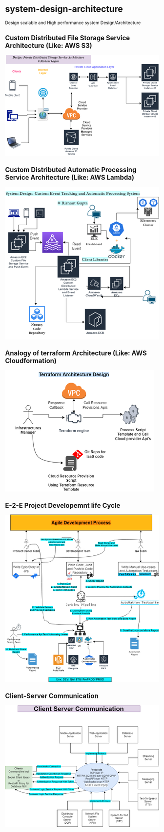 # system-design-architecture
Design scalable and High performance system Design/Architecture 

## Custom Distributed File Storage Service Architecture (Like: AWS S3)

<img src="https://github.com/rishant/system-design-architecture/blob/main/FileUploadService-Arch.drawio.png" alt="MyStorageService">

## Custom Distributed Automatic Processing Service Architecture (Like: AWS Lambda)

<img src="https://github.com/rishant/system-design-architecture/blob/main/CustomLambdaEcoSystem.drawio.png" alt="MyAutomaticProcessing">

## Analogy of terraform Architecture (Like: AWS Cloudformation)

<img src="https://github.com/rishant/system-design-architecture/blob/main/Hashicorp_teraform_design_analogy.drawio.png" alt="Terraform">

## E-2-E Project Developemnt life Cycle
<img src="https://github.com/rishant/system-design-architecture/blob/main/e2e-software-development-process.drawio.png" alt="E2E">

## Client-Server Communication
<img src="https://github.com/rishant/system-design-architecture/blob/main/ClientServerCommunication.drawio.png" alt="C2S">
